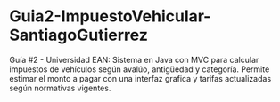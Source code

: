 # Guia2-ImpuestoVehicular-SantiagoGutierrez
Guía #2 - Universidad EAN: Sistema en Java con MVC para calcular impuestos de vehículos según avalúo, antigüedad y categoría. Permite estimar el monto a pagar con una interfaz grafica y tarifas actualizadas según normativas vigentes.

